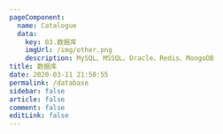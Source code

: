 ```yaml
---
pageComponent: 
  name: Catalogue
  data: 
    key: 03.数据库
    imgUrl: /img/other.png
    description: MySQL、MSSQL、Oracle、Redis、MongoDB
title: 数据库
date: 2020-03-11 21:50:55
permalink: /database
sidebar: false
article: false
comment: false
editLink: false
---
```

